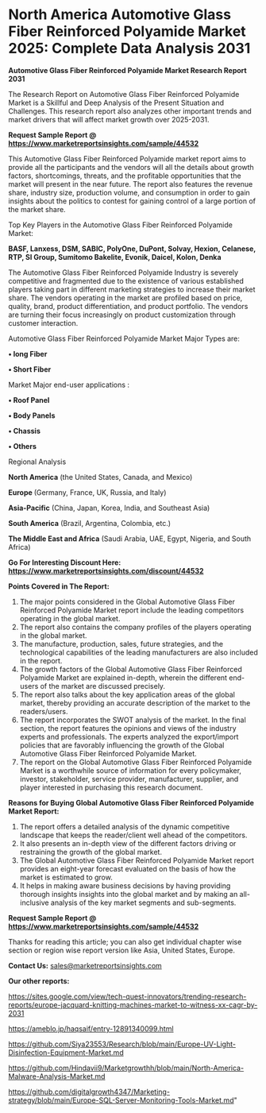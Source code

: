 # North America Automotive Glass Fiber Reinforced Polyamide Market 2025: Complete Data Analysis 2031

<strong>Automotive Glass Fiber Reinforced Polyamide Market Research Report 2031</strong>

The Research Report on Automotive Glass Fiber Reinforced Polyamide Market is a Skillful and Deep Analysis of the Present Situation and Challenges. This research report also analyzes other important trends and market drivers that will affect market growth over 2025-2031.

<strong>Request Sample Report @ <a href=https://www.marketreportsinsights.com/sample/44532>https://www.marketreportsinsights.com/sample/44532</a></strong>

This Automotive Glass Fiber Reinforced Polyamide market report aims to provide all the participants and the vendors will all the details about growth factors, shortcomings, threats, and the profitable opportunities that the market will present in the near future. The report also features the revenue share, industry size, production volume, and consumption in order to gain insights about the politics to contest for gaining control of a large portion of the market share.

Top Key Players in the Automotive Glass Fiber Reinforced Polyamide Market:

<strong>BASF, Lanxess, DSM, SABIC, PolyOne, DuPont, Solvay, Hexion, Celanese, RTP, SI Group, Sumitomo Bakelite, Evonik, Daicel, Kolon, Denka</strong>

The Automotive Glass Fiber Reinforced Polyamide Industry is severely competitive and fragmented due to the existence of various established players taking part in different marketing strategies to increase their market share. The vendors operating in the market are profiled based on price, quality, brand, product differentiation, and product portfolio. The vendors are turning their focus increasingly on product customization through customer interaction.

Automotive Glass Fiber Reinforced Polyamide Market Major Types are:

<strong>•  long Fiber

•  Short Fiber</strong>

Market Major end-user applications :

<strong>•  Roof Panel

•  Body Panels

•  Chassis

•  Others</strong>

Regional Analysis

</u><strong><b>North America</b></strong> (the United States, Canada, and Mexico)

<strong><b>Europe </b></strong>(Germany, France, UK, Russia, and Italy)

<strong><b>Asia-Pacific</b></strong> (China, Japan, Korea, India, and Southeast Asia)

<strong><b>South America</b></strong> (Brazil, Argentina, Colombia, etc.)

<strong><b>The Middle East and Africa</b></strong> (Saudi Arabia, UAE, Egypt, Nigeria, and South Africa)

<strong>Go For Interesting Discount Here: <a href=https://www.marketreportsinsights.com/discount/44532>https://www.marketreportsinsights.com/discount/44532</a></strong>

<strong>Points Covered in The Report:</strong>
<ol>
  <li>The major points considered in the Global Automotive Glass Fiber Reinforced Polyamide Market report include the leading competitors operating in the global market.</li>
  <li>The report also contains the company profiles of the players operating in the global market.</li>
  <li>The manufacture, production, sales, future strategies, and the technological capabilities of the leading manufacturers are also included in the report.</li>
  <li>The growth factors of the Global Automotive Glass Fiber Reinforced Polyamide Market are explained in-depth, wherein the different end-users of the market are discussed precisely.</li>
  <li>The report also talks about the key application areas of the global market, thereby providing an accurate description of the market to the readers/users.</li>
  <li>The report incorporates the SWOT analysis of the market. In the final section, the report features the opinions and views of the industry experts and professionals. The experts analyzed the export/import policies that are favorably influencing the growth of the Global Automotive Glass Fiber Reinforced Polyamide Market.</li>
  <li>The report on the Global Automotive Glass Fiber Reinforced Polyamide Market is a worthwhile source of information for every policymaker, investor, stakeholder, service provider, manufacturer, supplier, and player interested in purchasing this research document.</li>
</ol>
<strong>Reasons for Buying Global Automotive Glass Fiber Reinforced Polyamide Market Report:</strong>

<ol>
  <li>The report offers a detailed analysis of the dynamic competitive landscape that keeps the reader/client well ahead of the competitors.</li>
  <li>It also presents an in-depth view of the different factors driving or restraining the growth of the global market.</li>
  <li>The Global Automotive Glass Fiber Reinforced Polyamide Market report provides an eight-year forecast evaluated on the basis of how the market is estimated to grow.</li>
  <li>It helps in making aware business decisions by having providing thorough insights insights into the global market and by making an all-inclusive analysis of the key market segments and sub-segments.</li>
</ol>
<strong>Request Sample Report @ <a href=https://www.marketreportsinsights.com/sample/44532>https://www.marketreportsinsights.com/sample/44532</a></strong>


Thanks for reading this article; you can also get individual chapter wise section or region wise report version like Asia, United States, Europe.

<strong>Contact Us:</strong>
sales@marketreportsinsights.com

<strong>Our other reports:</strong>

<a href=https://sites.google.com/view/tech-quest-innovators/trending-research-reports/europe-jacquard-knitting-machines-market-to-witness-xx-cagr-by-2031>https://sites.google.com/view/tech-quest-innovators/trending-research-reports/europe-jacquard-knitting-machines-market-to-witness-xx-cagr-by-2031</a>

<a href=https://ameblo.jp/haqsaif/entry-12891340099.html>https://ameblo.jp/haqsaif/entry-12891340099.html</a>

<a href=https://github.com/Siya23553/Research/blob/main/Europe-UV-Light-Disinfection-Equipment-Market.md>https://github.com/Siya23553/Research/blob/main/Europe-UV-Light-Disinfection-Equipment-Market.md</a>

<a href=https://github.com/Hindavii9/Marketgrowthh/blob/main/North-America-Malware-Analysis-Market.md>https://github.com/Hindavii9/Marketgrowthh/blob/main/North-America-Malware-Analysis-Market.md</a>

<a href=https://github.com/digitalgrowth4347/Marketing-strategy/blob/main/Europe-SQL-Server-Monitoring-Tools-Market.md>https://github.com/digitalgrowth4347/Marketing-strategy/blob/main/Europe-SQL-Server-Monitoring-Tools-Market.md</a>"

